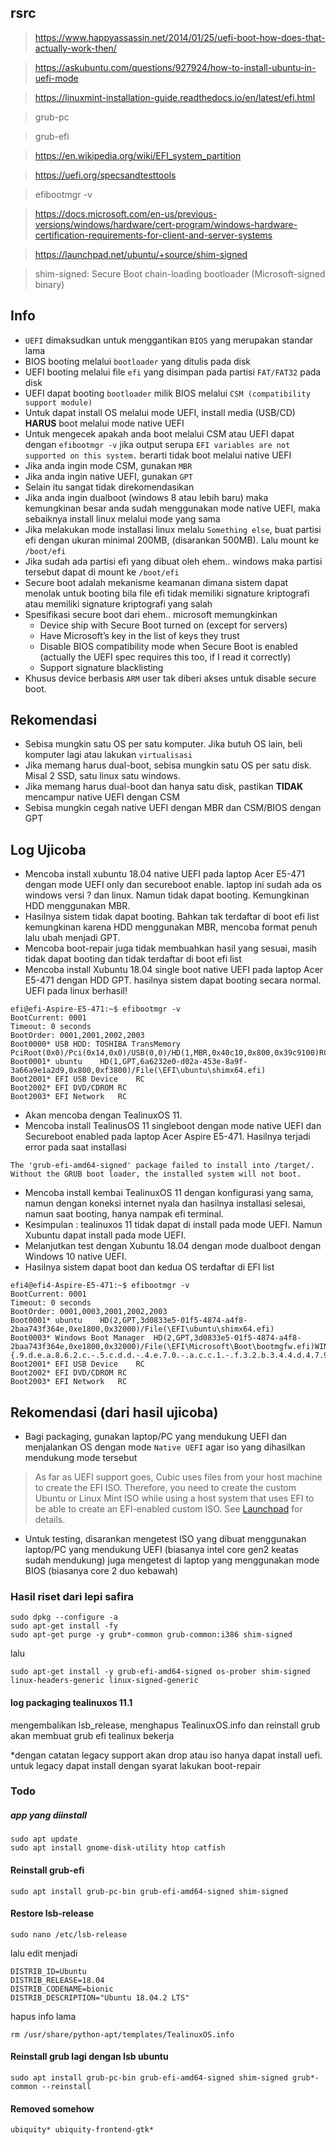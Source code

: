 ## **rsrc**
> https://www.happyassassin.net/2014/01/25/uefi-boot-how-does-that-actually-work-then/

> https://askubuntu.com/questions/927924/how-to-install-ubuntu-in-uefi-mode

> https://linuxmint-installation-guide.readthedocs.io/en/latest/efi.html

> grub-pc

> grub-efi

> https://en.wikipedia.org/wiki/EFI_system_partition

> https://uefi.org/specsandtesttools

> efibootmgr -v

> https://docs.microsoft.com/en-us/previous-versions/windows/hardware/cert-program/windows-hardware-certification-requirements-for-client-and-server-systems

> https://launchpad.net/ubuntu/+source/shim-signed

> shim-signed: Secure Boot chain-loading bootloader (Microsoft-signed binary)

## **Info**

- `UEFI` dimaksudkan untuk menggantikan `BIOS` yang merupakan standar lama
- BIOS booting melalui `bootloader` yang ditulis pada disk
- UEFI booting melalui file `efi` yang disimpan pada partisi `FAT/FAT32` pada disk 
- UEFI dapat booting `bootloader` milik BIOS melalui `CSM (compatibility support module)`
- Untuk dapat install OS melalui mode UEFI, install media (USB/CD) **HARUS** boot melalui mode native UEFI
- Untuk mengecek apakah anda boot melalui CSM atau UEFI dapat dengan `efibootmgr -v` jika output serupa `EFI variables are not supported on this system.` berarti tidak boot melalui native UEFI
- Jika anda ingin mode CSM, gunakan `MBR`
- Jika anda ingin native UEFI, gunakan `GPT`
- Selain itu sangat tidak direkomendasikan
- Jika anda ingin dualboot (windows 8 atau lebih baru) maka kemungkinan besar anda sudah menggunakan mode native UEFI, maka sebaiknya install linux melalui mode yang sama
- Jika melakukan mode installasi linux melalu `Something else`, buat partisi efi dengan ukuran minimal 200MB, (disarankan 500MB). Lalu mount ke `/boot/efi`
- Jika sudah ada partisi efi yang dibuat oleh ehem.. windows maka partisi tersebut dapat di mount ke `/boot/efi`
- Secure boot adalah mekanisme keamanan dimana sistem dapat menolak untuk booting bila file efi tidak memiliki signature kriptografi atau memiliki signature kriptografi yang salah
- Spesifikasi secure boot dari ehem.. microsoft memungkinkan 
  - Device ship with Secure Boot turned on (except for servers)
  - Have Microsoft’s key in the list of keys they trust
  - Disable BIOS compatibility mode when Secure Boot is enabled (actually the UEFI spec requires this too, if I read it correctly)
  - Support signature blacklisting
- Khusus device berbasis `ARM` user tak diberi akses untuk disable secure boot. 

## **Rekomendasi**

* Sebisa mungkin satu OS per satu komputer. Jika butuh OS lain, beli komputer lagi atau lakukan `virtualisasi`
* Jika memang harus dual-boot, sebisa mungkin satu OS per satu disk. Misal 2 SSD, satu linux satu windows.
* Jika memang harus dual-boot dan hanya satu disk, pastikan **TIDAK** mencampur native UEFI dengan CSM
* Sebisa mungkin cegah native UEFI dengan MBR dan CSM/BIOS dengan GPT

## **Log Ujicoba**

* Mencoba install xubuntu 18.04 native UEFI pada laptop Acer E5-471 dengan mode UEFI only dan secureboot enable. laptop ini sudah ada os windows versi ? dan linux. Namun tidak dapat booting. Kemungkinan HDD menggunakan MBR.
* Hasilnya sistem tidak dapat booting. Bahkan tak terdaftar di boot efi list kemungkinan karena HDD menggunakan MBR, mencoba format penuh lalu ubah menjadi GPT. 
* Mencoba boot-repair juga tidak membuahkan hasil yang sesuai, masih tidak dapat booting dan tidak terdaftar di boot efi list
* Mencoba install Xubuntu 18.04 single boot native UEFI pada laptop Acer E5-471 dengan HDD GPT. hasilnya sistem dapat booting secara normal. UEFI pada linux berhasil!
```
efi@efi-Aspire-E5-471:~$ efibootmgr -v
BootCurrent: 0001
Timeout: 0 seconds
BootOrder: 0001,2001,2002,2003
Boot0000* USB HDD: TOSHIBA TransMemory	PciRoot(0x0)/Pci(0x14,0x0)/USB(0,0)/HD(1,MBR,0x40c10,0x800,0x39c9100)RC
Boot0001* ubuntu	HD(1,GPT,6a6232e0-d02a-453e-8a9f-3a66a9e1a2d9,0x800,0xf3800)/File(\EFI\ubuntu\shimx64.efi)
Boot2001* EFI USB Device	RC
Boot2002* EFI DVD/CDROM	RC
Boot2003* EFI Network	RC
```
* Akan mencoba dengan TealinuxOS 11.
* Mencoba install TealinusOS 11 singleboot dengan mode native UEFI dan Secureboot enabled pada laptop Acer Aspire E5-471. Hasilnya terjadi error pada saat installasi
```
The 'grub-efi-amd64-signed' package failed to install into /target/.
Without the GRUB boot loader, the installed system will not boot.
```
* Mencoba install kembai TealinuxOS 11 dengan konfigurasi yang sama, namun dengan koneksi internet nyala dan hasilnya installasi selesai, namun saat booting, hanya nampak efi terminal. 
* Kesimpulan : tealinuxos 11 tidak dapat di install pada mode UEFI. Namun Xubuntu dapat install pada mode UEFI.
* Melanjutkan test dengan Xubuntu 18.04 dengan mode dualboot dengan Windows 10 native UEFI.
* Hasilnya sistem dapat boot dan kedua OS terdaftar di EFI list
```
efi4@efi4-Aspire-E5-471:~$ efibootmgr -v
BootCurrent: 0001
Timeout: 0 seconds
BootOrder: 0001,0003,2001,2002,2003
Boot0001* ubuntu	HD(2,GPT,3d0833e5-01f5-4874-a4f8-2baa743f364e,0xe1800,0x32000)/File(\EFI\ubuntu\shimx64.efi)
Boot0003* Windows Boot Manager	HD(2,GPT,3d0833e5-01f5-4874-a4f8-2baa743f364e,0xe1800,0x32000)/File(\EFI\Microsoft\Boot\bootmgfw.efi)WINDOWS.........x...B.C.D.O.B.J.E.C.T.=.{.9.d.e.a.8.6.2.c.-.5.c.d.d.-.4.e.7.0.-.a.c.c.1.-.f.3.2.b.3.4.4.d.4.7.9.5.}...M................
Boot2001* EFI USB Device	RC
Boot2002* EFI DVD/CDROM	RC
Boot2003* EFI Network	RC
```

## **Rekomendasi (dari hasil ujicoba)**

* Bagi packaging, gunakan laptop/PC yang mendukung UEFI dan menjalankan OS dengan mode `Native UEFI` agar iso yang dihasilkan mendukung mode tersebut
>  As far as UEFI support goes, Cubic uses files from your host machine to create the EFI ISO. Therefore, you need to create the custom Ubuntu or Linux Mint ISO while using a host system that uses EFI to be able to create an EFI-enabled custom ISO. See [Launchpad](https://answers.launchpad.net/cubic/+question/387566) for details.

* Untuk testing, disarankan mengetest ISO yang dibuat menggunakan laptop/PC yang mendukung UEFI (biasanya intel core gen2 keatas sudah mendukung) juga mengetest di laptop yang menggunakan mode BIOS (biasanya core 2 duo kebawah)

### Hasil riset dari lepi safira
```
sudo dpkg --configure -a
sudo apt-get install -fy
sudo apt-get purge -y grub*-common grub-common:i386 shim-signed
```
lalu
```
sudo apt-get install -y grub-efi-amd64-signed os-prober shim-signed linux-headers-generic linux-signed-generic
```
#### log packaging tealinuxos 11.1
mengembalikan lsb_release, menghapus TealinuxOS.info dan reinstall grub 
akan membuat grub efi tealinux bekerja

*dengan catatan legacy support akan drop atau iso hanya dapat install uefi.
untuk legacy dapat install dengan syarat lakukan boot-repair

### Todo
##### app yang diinstall
```
sudo apt update
sudo apt install gnome-disk-utility htop catfish
```
#### Reinstall grub-efi
```
sudo apt install grub-pc-bin grub-efi-amd64-signed shim-signed
```
#### Restore lsb-release
```
sudo nano /etc/lsb-release
```
lalu edit menjadi
```
DISTRIB_ID=Ubuntu
DISTRIB_RELEASE=18.04
DISTRIB_CODENAME=bionic
DISTRIB_DESCRIPTION="Ubuntu 18.04.2 LTS"
```
hapus info lama
```
rm /usr/share/python-apt/templates/TealinuxOS.info
```
#### Reinstall grub lagi dengan lsb ubuntu
```
sudo apt install grub-pc-bin grub-efi-amd64-signed shim-signed grub*-common --reinstall
```
#### Removed somehow
```
ubiquity* ubiquity-frontend-gtk*
```
